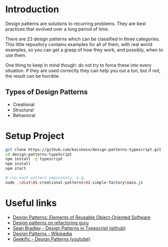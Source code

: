 # Introduction

Design patterns are solutions to recurring problems. They are best practices that evolved over a long period of time.

There are 23 design patterns which can be classified in three categories. This little repository contains examples for all of them, with real world examples, so you can get a grasp of how they work, and possibly, when to use them.

One thing to keep in mind though: do not try to force these into every situation. If they are used correctly they can help you out a ton, but if not, the result can be horrible.

## Types of Design Patterns

- Creational
- Structural
- Behavioral

# Setup Project

```bash
git clone https://github.com/kecskesn/design-patterns-typescript.git
cd design-patterns-typeScript
npm install -g typescript
npm install
npm start

# run each pattern separately, e.g,
node .\dist\01-creational-patterns\01-simple-factory\main.js
```

# Useful links

- [Design Patterns: Elements of Reusable Object-Oriented Software](https://www.goodreads.com/book/show/85009.Design_Patterns)
- [Design patterns on refactoring.guru](https://refactoring.guru/design-patterns)
- [Sean Bradley - Design Patterns in Typescript (github)](https://github.com/Sean-Bradley/Design-Patterns-In-TypeScript)
- [Design Patterns - Wikipedia](https://en.wikipedia.org/wiki/Design_Patterns)
- [Geekific - Design Patterns (youtube)](https://www.youtube.com/watch?v=mE3qTp1TEbg&list=PLlsmxlJgn1HJpa28yHzkBmUY-Ty71ZUGc)